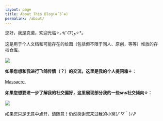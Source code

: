 ```yaml
---
layout: page
title: About This Blog(❁´3`❁)
permalink: /about/
---
```


您好，我是克诺，欢迎光临✧*｡٩(ˊᗜˋ*)و✧*｡
<br><br>
这是用于个人文档和可能存在的绘图（包括但不限于同人、原创，等等）堆放的存档仓库。
<br><br>
![](https://s3.bmp.ovh/imgs/2023/03/14/2eb887ad3f914ffe.png)
<br><br>
**如果您想和我进行飞鸽传情（？）的交流，这里是我的个人提问箱↓：**
<br><br>
[Massacre.](https://pushoong.com/zh-hans/ask/2681902403 "Massacre.")
<br><br>
**如果您想要进一步了解我的社交偏好，这里展现部分我的一些sns社交倾向↓：**
<br><br>
![](https://s3.bmp.ovh/imgs/2023/03/14/eec04ebd2e4eb757.jpg)
<br><br>
如果您只是无意中点开，请随意！仍然感谢您来过我的小窝(ﾉ´▽｀)ﾉ♪
